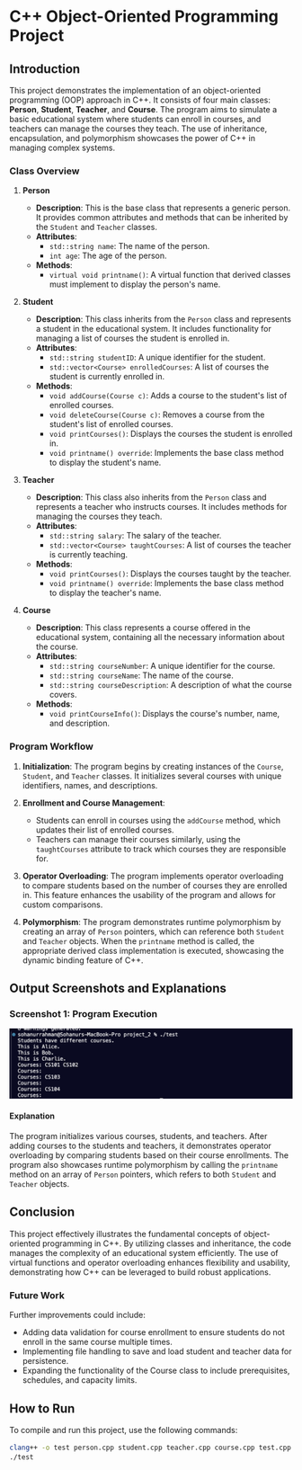 # C++ Object-Oriented Programming Project

## Introduction

This project demonstrates the implementation of an object-oriented programming (OOP) approach in C++. It consists of four main classes: **Person**, **Student**, **Teacher**, and **Course**. The program aims to simulate a basic educational system where students can enroll in courses, and teachers can manage the courses they teach. The use of inheritance, encapsulation, and polymorphism showcases the power of C++ in managing complex systems.

### Class Overview

1. **Person**
   - **Description**: This is the base class that represents a generic person. It provides common attributes and methods that can be inherited by the `Student` and `Teacher` classes.
   - **Attributes**:
     - `std::string name`: The name of the person.
     - `int age`: The age of the person.
   - **Methods**:
     - `virtual void printname()`: A virtual function that derived classes must implement to display the person's name.

2. **Student**
   - **Description**: This class inherits from the `Person` class and represents a student in the educational system. It includes functionality for managing a list of courses the student is enrolled in.
   - **Attributes**:
     - `std::string studentID`: A unique identifier for the student.
     - `std::vector<Course> enrolledCourses`: A list of courses the student is currently enrolled in.
   - **Methods**:
     - `void addCourse(Course c)`: Adds a course to the student's list of enrolled courses.
     - `void deleteCourse(Course c)`: Removes a course from the student's list of enrolled courses.
     - `void printCourses()`: Displays the courses the student is enrolled in.
     - `void printname() override`: Implements the base class method to display the student's name.

3. **Teacher**
   - **Description**: This class also inherits from the `Person` class and represents a teacher who instructs courses. It includes methods for managing the courses they teach.
   - **Attributes**:
     - `std::string salary`: The salary of the teacher.
     - `std::vector<Course> taughtCourses`: A list of courses the teacher is currently teaching.
   - **Methods**:
     - `void printCourses()`: Displays the courses taught by the teacher.
     - `void printname() override`: Implements the base class method to display the teacher's name.

4. **Course**
   - **Description**: This class represents a course offered in the educational system, containing all the necessary information about the course.
   - **Attributes**:
     - `std::string courseNumber`: A unique identifier for the course.
     - `std::string courseName`: The name of the course.
     - `std::string courseDescription`: A description of what the course covers.
   - **Methods**:
     - `void printCourseInfo()`: Displays the course's number, name, and description.

### Program Workflow

1. **Initialization**: The program begins by creating instances of the `Course`, `Student`, and `Teacher` classes. It initializes several courses with unique identifiers, names, and descriptions.

2. **Enrollment and Course Management**:
   - Students can enroll in courses using the `addCourse` method, which updates their list of enrolled courses.
   - Teachers can manage their courses similarly, using the `taughtCourses` attribute to track which courses they are responsible for.

3. **Operator Overloading**: The program implements operator overloading to compare students based on the number of courses they are enrolled in. This feature enhances the usability of the program and allows for custom comparisons.

4. **Polymorphism**: The program demonstrates runtime polymorphism by creating an array of `Person` pointers, which can reference both `Student` and `Teacher` objects. When the `printname` method is called, the appropriate derived class implementation is executed, showcasing the dynamic binding feature of C++.

## Output Screenshots and Explanations

### Screenshot 1: Program Execution

![Program Output](output.png) 

#### Explanation

The program initializes various courses, students, and teachers. After adding courses to the students and teachers, it demonstrates operator overloading by comparing students based on their course enrollments. The program also showcases runtime polymorphism by calling the `printname` method on an array of `Person` pointers, which refers to both `Student` and `Teacher` objects.


## Conclusion

This project effectively illustrates the fundamental concepts of object-oriented programming in C++. By utilizing classes and inheritance, the code manages the complexity of an educational system efficiently. The use of virtual functions and operator overloading enhances flexibility and usability, demonstrating how C++ can be leveraged to build robust applications.

### Future Work

Further improvements could include:
- Adding data validation for course enrollment to ensure students do not enroll in the same course multiple times.
- Implementing file handling to save and load student and teacher data for persistence.
- Expanding the functionality of the Course class to include prerequisites, schedules, and capacity limits.

## How to Run

To compile and run this project, use the following commands:

```bash
clang++ -o test person.cpp student.cpp teacher.cpp course.cpp test.cpp
./test
